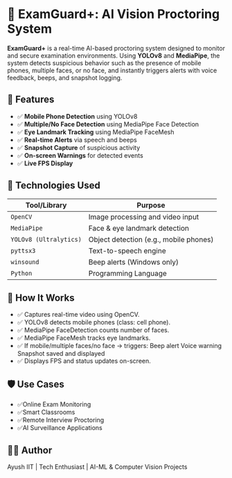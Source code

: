 # 📸 ExamGuard+: AI Vision Proctoring System

**ExamGuard+** is a real-time AI-based proctoring system designed to monitor and secure examination environments. Using **YOLOv8** and **MediaPipe**, the system detects suspicious behavior such as the presence of mobile phones, multiple faces, or no face, and instantly triggers alerts with voice feedback, beeps, and snapshot logging.

## 🚀 Features

- ✅ **Mobile Phone Detection** using YOLOv8
- ✅ **Multiple/No Face Detection** using MediaPipe Face Detection
- ✅ **Eye Landmark Tracking** using MediaPipe FaceMesh
- ✅ **Real-time Alerts** via speech and beeps
- ✅ **Snapshot Capture** of suspicious activity
- ✅ **On-screen Warnings** for detected events
- ✅ **Live FPS Display**


## 🧠 Technologies Used

| Tool/Library     | Purpose                          |
|------------------|----------------------------------|
| `OpenCV`         | Image processing and video input |
| `MediaPipe`      | Face & eye landmark detection    |
| `YOLOv8 (Ultralytics)` | Object detection (e.g., mobile phones) |
| `pyttsx3`        | Text-to-speech engine            |
| `winsound`       | Beep alerts (Windows only)       |
| `Python`         | Programming Language             |


## 🔧 How It Works

- ✅ Captures real-time video using OpenCV.
- ✅ YOLOv8 detects mobile phones (class: cell phone).
- ✅ MediaPipe FaceDetection counts number of faces.
- ✅ MediaPipe FaceMesh tracks eye landmarks.
- ✅ If mobile/multiple faces/no face → triggers:
       Beep alert
       Voice warning
       Snapshot saved and displayed
- ✅ Displays FPS and status updates on-screen.


## 🛡️ Use Cases
- ✅Online Exam Monitoring
- ✅Smart Classrooms
- ✅Remote Interview Proctoring
- ✅AI Surveillance Applications


## 👨‍💻 Author
Ayush
IIT | Tech Enthusiast | AI-ML & Computer Vision Projects
